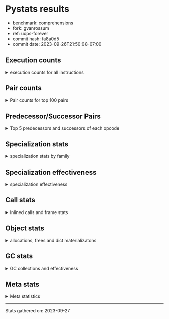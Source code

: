 
# Pystats results

- benchmark: comprehensions
- fork: gvanrossum
- ref: uops-forever
- commit hash: fa8a0d5
- commit date: 2023-09-26T21:50:08-07:00

## Execution counts

<details>
<summary> execution counts for all instructions </summary>

|Name | Count | Self | Cumulative | Miss ratio | 
|---|---:|---:|---:|---:|
| ENTER_EXECUTOR | 25,808,620 | 11.2% | 11.2% |  |
| LOAD_FAST | 24,580,700 | 10.7% | 21.9% |  |
| LOAD_ATTR_INSTANCE_VALUE | 18,186,580 | 7.9% | 29.8% |  |
| POP_JUMP_IF_TRUE | 11,550,780 | 5.0% | 34.8% |  |
| RESUME_CHECK | 8,358,180 | 3.6% | 38.4% |  |
| POP_TOP | 8,110,680 | 3.5% | 41.9% |  |
| RETURN_VALUE | 7,866,120 | 3.4% | 45.3% |  |
| LIST_APPEND | 7,864,660 | 3.4% | 48.7% |  |
| STORE_FAST | 7,624,760 | 3.3% | 52.1% |  |
| SWAP | 7,619,360 | 3.3% | 55.4% |  |
| INTERPRETER_EXIT | 7,372,980 | 3.2% | 58.6% |  |
| TO_BOOL_ALWAYS_TRUE | 7,178,440 | 3.1% | 61.7% | 38.5% |
| YIELD_VALUE | 7,127,400 | 3.1% | 64.8% |  |
| FOR_ITER_LIST | 5,898,820 | 2.6% | 67.3% |  |
| STORE_FAST_LOAD_FAST | 5,407,060 | 2.3% | 69.7% |  |
| LOAD_FAST_LOAD_FAST | 4,928,160 | 2.1% | 71.8% |  |
| LOAD_GLOBAL_BUILTIN | 4,915,380 | 2.1% | 73.9% |  |
| BINARY_SUBSCR_DICT | 4,915,380 | 2.1% | 76.1% |  |
| CALL_LEN | 4,669,500 | 2.0% | 78.1% |  |
| MAP_ADD | 4,669,440 | 2.0% | 80.1% |  |
| TO_BOOL_NONE | 4,476,560 | 1.9% | 82.1% | 61.7% |
| RETURN_GENERATOR | 4,423,860 | 1.9% | 84.0% |  |
| BUILD_TUPLE | 4,423,860 | 1.9% | 85.9% |  |
| CALL_BUILTIN_O | 4,423,680 | 1.9% | 87.8% |  |
| CALL_INTRINSIC_1 | 4,177,980 | 1.8% | 89.6% |  |
| RERAISE | 4,177,920 | 1.8% | 91.5% |  |
| POP_JUMP_IF_FALSE | 3,686,400 | 1.6% | 93.1% |  |
| TO_BOOL_BOOL | 3,440,640 | 1.5% | 94.5% |  |
| GET_ITER | 1,721,960 | 0.7% | 95.3% |  |
| LOAD_FAST_AND_CLEAR | 1,720,720 | 0.7% | 96.0% |  |
| BUILD_LIST | 1,229,320 | 0.5% | 96.6% |  |
| CALL_PY_EXACT_ARGS | 983,280 | 0.4% | 97.0% |  |
| STORE_ATTR_INSTANCE_VALUE | 745,920 | 0.3% | 97.3% |  |
| LOAD_CONST | 741,100 | 0.3% | 97.6% |  |
| RETURN_CONST | 738,900 | 0.3% | 98.0% |  |
| LOAD_ATTR_METHOD_WITH_VALUES | 737,280 | 0.3% | 98.3% |  |
| LOAD_ATTR_METHOD_NO_DICT | 492,960 | 0.2% | 98.5% |  |
| COMPARE_OP_INT | 491,580 | 0.2% | 98.7% |  |
| BUILD_MAP | 491,520 | 0.2% | 98.9% |  |
| LOAD_GLOBAL_MODULE | 247,660 | 0.1% | 99.0% |  |
| EXIT_INIT_CHECK | 247,200 | 0.1% | 99.1% |  |
| CALL_ALLOC_AND_ENTER_INIT | 247,200 | 0.1% | 99.2% |  |
| LOAD_ATTR | 246,300 | 0.1% | 99.4% |  |
| BINARY_SUBSCR | 246,240 | 0.1% | 99.5% |  |
| MAKE_FUNCTION | 245,940 | 0.1% | 99.6% |  |
| COMPARE_OP | 245,840 | 0.1% | 99.7% |  |
| COPY | 245,760 | 0.1% | 99.8% |  |
| CALL_METHOD_DESCRIPTOR_FAST_WITH_KEYWORDS | 245,760 | 0.1% | 99.9% |  |
| CALL_METHOD_DESCRIPTOR_FAST | 245,760 | 0.1% | 100.0% |  |
| BINARY_OP_ADD_INT | 1,840 | 0.0% | 100.0% |  |
| CALL_LIST_APPEND | 1,440 | 0.0% | 100.0% |  |
| FOR_ITER_TUPLE | 840 | 0.0% | 100.0% |  |
| JUMP_BACKWARD | 640 | 0.0% | 100.0% |  |
| LOAD_DEREF | 540 | 0.0% | 100.0% |  |
| FOR_ITER_GEN | 540 | 0.0% | 100.0% |  |
| BUILD_SLICE | 400 | 0.0% | 100.0% |  |
| CALL | 320 | 0.0% | 100.0% |  |
| PUSH_NULL | 300 | 0.0% | 100.0% |  |
| FOR_ITER_RANGE | 300 | 0.0% | 100.0% |  |
| COPY_FREE_VARS | 240 | 0.0% | 100.0% |  |
| SET_FUNCTION_ATTRIBUTE | 180 | 0.0% | 100.0% |  |
| MAKE_CELL | 180 | 0.0% | 100.0% |  |
| END_FOR | 180 | 0.0% | 100.0% |  |
| LOAD_GLOBAL | 160 | 0.0% | 100.0% |  |
| LOAD_ATTR_MODULE | 160 | 0.0% | 100.0% |  |
| CALL_FUNCTION_EX | 120 | 0.0% | 100.0% |  |
| CALL_BUILTIN_CLASS | 120 | 0.0% | 100.0% |  |
| NOP | 60 | 0.0% | 100.0% |  |
| LIST_EXTEND | 60 | 0.0% | 100.0% |  |
| BINARY_OP_SUBTRACT_FLOAT | 60 | 0.0% | 100.0% |  |
| BINARY_OP | 20 | 0.0% | 100.0% |  |


</details>

## Pair counts

<details>
<summary> Pair counts for top 100 pairs </summary>

|Pair | Count | Self | Cumulative | 
|---|---:|---:|---:|
| LOAD_FAST LOAD_ATTR_INSTANCE_VALUE | 13,271,040 | 5.8% | 5.8% |
| LIST_APPEND ENTER_EXECUTOR | 7,864,660 | 3.4% | 9.2% |
| POP_JUMP_IF_TRUE LOAD_FAST | 7,127,100 | 3.1% | 12.3% |
| YIELD_VALUE INTERPRETER_EXIT | 7,127,040 | 3.1% | 15.4% |
| LOAD_ATTR_INSTANCE_VALUE YIELD_VALUE | 7,127,040 | 3.1% | 18.4% |
| TO_BOOL_ALWAYS_TRUE POP_JUMP_IF_TRUE | 7,126,300 | 3.1% | 21.5% |
| ENTER_EXECUTOR ENTER_EXECUTOR | 5,408,380 | 2.3% | 23.9% |
| FOR_ITER_LIST STORE_FAST_LOAD_FAST | 5,407,060 | 2.3% | 26.2% |
| RESUME_CHECK LOAD_FAST | 4,915,560 | 2.1% | 28.4% |
| SWAP STORE_FAST | 4,669,440 | 2.0% | 30.4% |
| MAP_ADD ENTER_EXECUTOR | 4,669,440 | 2.0% | 32.4% |
| LOAD_FAST_LOAD_FAST LOAD_ATTR_INSTANCE_VALUE | 4,669,440 | 2.0% | 34.4% |
| LOAD_ATTR_INSTANCE_VALUE BINARY_SUBSCR_DICT | 4,669,440 | 2.0% | 36.5% |
| ENTER_EXECUTOR SWAP | 4,669,440 | 2.0% | 38.5% |
| TO_BOOL_NONE POP_JUMP_IF_TRUE | 4,424,420 | 1.9% | 40.4% |
| POP_TOP RESUME_CHECK | 4,423,860 | 1.9% | 42.3% |
| LOAD_FAST FOR_ITER_LIST | 4,423,860 | 1.9% | 44.3% |
| STORE_FAST MAP_ADD | 4,423,680 | 1.9% | 46.2% |
| RETURN_VALUE LOAD_GLOBAL_BUILTIN | 4,423,680 | 1.9% | 48.1% |
| RETURN_GENERATOR CALL_BUILTIN_O | 4,423,680 | 1.9% | 50.0% |
| POP_JUMP_IF_TRUE ENTER_EXECUTOR | 4,423,680 | 1.9% | 51.9% |
| LOAD_GLOBAL_BUILTIN LOAD_FAST_LOAD_FAST | 4,423,680 | 1.9% | 53.9% |
| LOAD_ATTR_INSTANCE_VALUE BUILD_TUPLE | 4,423,680 | 1.9% | 55.8% |
| CALL_LEN LOAD_FAST | 4,423,680 | 1.9% | 57.7% |
| CALL_BUILTIN_O RETURN_VALUE | 4,423,680 | 1.9% | 59.6% |
| CACHE POP_TOP | 4,423,680 | 1.9% | 61.5% |
| BUILD_TUPLE LIST_APPEND | 4,423,680 | 1.9% | 63.5% |
| BINARY_SUBSCR_DICT CALL_LEN | 4,423,680 | 1.9% | 65.4% |
| ENTER_EXECUTOR TO_BOOL_ALWAYS_TRUE | 4,363,620 | 1.9% | 67.3% |
| ENTER_EXECUTOR RETURN_GENERATOR | 4,177,920 | 1.8% | 69.1% |
| CALL_INTRINSIC_1 RERAISE | 4,177,920 | 1.8% | 70.9% |
| CACHE CALL_INTRINSIC_1 | 4,177,920 | 1.8% | 72.7% |
| TO_BOOL_BOOL POP_JUMP_IF_FALSE | 3,440,640 | 1.5% | 74.2% |
| RETURN_VALUE TO_BOOL_BOOL | 3,194,880 | 1.4% | 75.6% |
| RESUME_CHECK POP_TOP | 2,949,480 | 1.3% | 76.9% |
| POP_TOP ENTER_EXECUTOR | 2,949,480 | 1.3% | 78.1% |
| POP_JUMP_IF_FALSE LOAD_FAST | 2,949,120 | 1.3% | 79.4% |
| LOAD_FAST LIST_APPEND | 2,949,120 | 1.3% | 80.7% |
| ENTER_EXECUTOR RETURN_VALUE | 2,949,120 | 1.3% | 82.0% |
| CACHE RESUME_CHECK | 2,949,120 | 1.3% | 83.3% |
| ENTER_EXECUTOR TO_BOOL_NONE | 2,763,420 | 1.2% | 84.5% |
| STORE_FAST_LOAD_FAST TO_BOOL_ALWAYS_TRUE | 2,762,680 | 1.2% | 85.7% |
| STORE_FAST LOAD_FAST | 1,722,220 | 0.7% | 86.4% |
| STORE_FAST_LOAD_FAST TO_BOOL_NONE | 1,661,000 | 0.7% | 87.1% |
| SWAP FOR_ITER_LIST | 1,474,960 | 0.6% | 87.8% |
| LOAD_FAST_AND_CLEAR SWAP | 1,474,960 | 0.6% | 88.4% |
| GET_ITER LOAD_FAST_AND_CLEAR | 1,474,960 | 0.6% | 89.1% |
| LOAD_FAST GET_ITER | 1,474,620 | 0.6% | 89.7% |
| STORE_FAST STORE_FAST | 1,230,240 | 0.5% | 90.2% |
| ENTER_EXECUTOR STORE_FAST | 984,420 | 0.4% | 90.7% |
| SWAP BUILD_LIST | 983,440 | 0.4% | 91.1% |
| BUILD_LIST SWAP | 983,440 | 0.4% | 91.5% |
| CALL_PY_EXACT_ARGS RESUME_CHECK | 737,340 | 0.3% | 91.8% |
| LOAD_ATTR_INSTANCE_VALUE LOAD_FAST | 737,280 | 0.3% | 92.1% |
| FOR_ITER_LIST STORE_FAST | 491,760 | 0.2% | 92.4% |
| SWAP BUILD_MAP | 491,520 | 0.2% | 92.6% |
| POP_TOP LOAD_FAST | 491,520 | 0.2% | 92.8% |
| POP_JUMP_IF_FALSE ENTER_EXECUTOR | 491,520 | 0.2% | 93.0% |
| LOAD_FAST STORE_ATTR_INSTANCE_VALUE | 491,520 | 0.2% | 93.2% |
| LOAD_FAST LOAD_ATTR_METHOD_WITH_VALUES | 491,520 | 0.2% | 93.4% |
| LOAD_FAST CALL_PY_EXACT_ARGS | 491,520 | 0.2% | 93.6% |
| LOAD_ATTR_METHOD_WITH_VALUES LOAD_FAST | 491,520 | 0.2% | 93.9% |
| BUILD_MAP SWAP | 491,520 | 0.2% | 94.1% |
| LOAD_FAST_LOAD_FAST STORE_ATTR_INSTANCE_VALUE | 254,400 | 0.1% | 94.2% |
| LOAD_FAST LOAD_CONST | 248,000 | 0.1% | 94.3% |
| STORE_ATTR_INSTANCE_VALUE RETURN_CONST | 247,200 | 0.1% | 94.4% |
| RETURN_CONST EXIT_INIT_CHECK | 247,200 | 0.1% | 94.5% |
| RESUME_CHECK LOAD_FAST_LOAD_FAST | 247,200 | 0.1% | 94.6% |
| LOAD_FAST LOAD_ATTR_METHOD_NO_DICT | 247,200 | 0.1% | 94.7% |
| EXIT_INIT_CHECK RETURN_VALUE | 247,200 | 0.1% | 94.8% |
| CALL_ALLOC_AND_ENTER_INIT RESUME_CHECK | 247,200 | 0.1% | 94.9% |
| STORE_FAST_LOAD_FAST LOAD_ATTR_INSTANCE_VALUE | 246,100 | 0.1% | 95.0% |
| LOAD_CONST MAKE_FUNCTION | 245,940 | 0.1% | 95.1% |
| GET_ITER CALL_PY_EXACT_ARGS | 245,940 | 0.1% | 95.2% |
| ENTER_EXECUTOR RETURN_CONST | 245,940 | 0.1% | 95.4% |
| LOAD_GLOBAL_BUILTIN LOAD_FAST | 245,880 | 0.1% | 95.5% |
| RETURN_VALUE STORE_FAST | 245,820 | 0.1% | 95.6% |
| LOAD_GLOBAL_MODULE LOAD_ATTR | 245,820 | 0.1% | 95.7% |
| LOAD_GLOBAL_BUILTIN LOAD_CONST | 245,820 | 0.1% | 95.8% |
| CALL_LEN LOAD_CONST | 245,820 | 0.1% | 95.9% |
| STORE_FAST LOAD_GLOBAL_BUILTIN | 245,800 | 0.1% | 96.0% |
| RESUME_CHECK LOAD_GLOBAL_BUILTIN | 245,800 | 0.1% | 96.1% |
| LOAD_CONST COMPARE_OP_INT | 245,800 | 0.1% | 96.2% |
| STORE_FAST_LOAD_FAST LOAD_FAST | 245,760 | 0.1% | 96.3% |
| STORE_FAST_LOAD_FAST LOAD_ATTR_METHOD_WITH_VALUES | 245,760 | 0.1% | 96.4% |
| STORE_FAST_LOAD_FAST LOAD_ATTR_METHOD_NO_DICT | 245,760 | 0.1% | 96.5% |
| STORE_ATTR_INSTANCE_VALUE LOAD_FAST | 245,760 | 0.1% | 96.6% |
| STORE_ATTR_INSTANCE_VALUE BUILD_LIST | 245,760 | 0.1% | 96.7% |
| RETURN_CONST POP_TOP | 245,760 | 0.1% | 96.8% |
| RETURN_CONST INTERPRETER_EXIT | 245,760 | 0.1% | 97.0% |
| POP_TOP RETURN_CONST | 245,760 | 0.1% | 97.1% |
| POP_JUMP_IF_FALSE POP_TOP | 245,760 | 0.1% | 97.2% |
| MAKE_FUNCTION LOAD_FAST | 245,760 | 0.1% | 97.3% |
| LOAD_FAST_AND_CLEAR LOAD_FAST_AND_CLEAR | 245,760 | 0.1% | 97.4% |
| LOAD_FAST MAP_ADD | 245,760 | 0.1% | 97.5% |
| LOAD_FAST CALL_METHOD_DESCRIPTOR_FAST | 245,760 | 0.1% | 97.6% |
| LOAD_CONST BINARY_SUBSCR | 245,760 | 0.1% | 97.7% |
| LOAD_ATTR_METHOD_WITH_VALUES LOAD_FAST_LOAD_FAST | 245,760 | 0.1% | 97.8% |
| LOAD_ATTR_METHOD_NO_DICT LOAD_FAST | 245,760 | 0.1% | 97.9% |
| LOAD_ATTR_METHOD_NO_DICT CALL_METHOD_DESCRIPTOR_FAST_WITH_KEYWORDS | 245,760 | 0.1% | 98.0% |


</details>

## Predecessor/Successor Pairs

<details>
<summary> Top 5 predecessors and successors of each opcode </summary>

### CACHE

<details>
<summary> Successors and predecessors for CACHE </summary>

|Predecessors | Count | Percentage | 
|---|---:|---:|

|Successors | Count | Percentage | 
|---|---:|---:|
| POP_TOP | 4,423,680 | 38.3% |
| CALL_INTRINSIC_1 | 4,177,920 | 36.2% |
| RESUME_CHECK | 2,949,120 | 25.5% |
| MAKE_CELL | 180 | 0.0% |


</details>

### BINARY_SUBSCR

<details>
<summary> Successors and predecessors for BINARY_SUBSCR </summary>

|Predecessors | Count | Percentage | 
|---|---:|---:|
| LOAD_CONST | 245,760 | 99.8% |
| BUILD_SLICE | 400 | 0.2% |
| BINARY_SUBSCR | 80 | 0.0% |

|Successors | Count | Percentage | 
|---|---:|---:|
| BINARY_SUBSCR_DICT | 245,760 | 99.8% |
| GET_ITER | 400 | 0.2% |
| BINARY_SUBSCR | 80 | 0.0% |


</details>

### END_FOR

<details>
<summary> Successors and predecessors for END_FOR </summary>

|Predecessors | Count | Percentage | 
|---|---:|---:|
| RETURN_CONST | 180 | 100.0% |

|Successors | Count | Percentage | 
|---|---:|---:|
| JUMP_BACKWARD | 180 | 100.0% |


</details>

### EXIT_INIT_CHECK

<details>
<summary> Successors and predecessors for EXIT_INIT_CHECK </summary>

|Predecessors | Count | Percentage | 
|---|---:|---:|
| RETURN_CONST | 247,200 | 100.0% |

|Successors | Count | Percentage | 
|---|---:|---:|
| RETURN_VALUE | 247,200 | 100.0% |


</details>

### GET_ITER

<details>
<summary> Successors and predecessors for GET_ITER </summary>

|Predecessors | Count | Percentage | 
|---|---:|---:|
| LOAD_FAST | 1,474,620 | 85.6% |
| LOAD_ATTR_INSTANCE_VALUE | 245,760 | 14.3% |
| LOAD_CONST | 760 | 0.0% |
| BINARY_SUBSCR | 400 | 0.0% |
| LOAD_GLOBAL_MODULE | 180 | 0.0% |

|Successors | Count | Percentage | 
|---|---:|---:|
| LOAD_FAST_AND_CLEAR | 1,474,960 | 85.7% |
| CALL_PY_EXACT_ARGS | 245,940 | 14.3% |
| FOR_ITER_TUPLE | 760 | 0.0% |
| FOR_ITER_GEN | 180 | 0.0% |
| FOR_ITER_RANGE | 120 | 0.0% |


</details>

### INTERPRETER_EXIT

<details>
<summary> Successors and predecessors for INTERPRETER_EXIT </summary>

|Predecessors | Count | Percentage | 
|---|---:|---:|
| YIELD_VALUE | 7,127,040 | 96.7% |
| RETURN_CONST | 245,760 | 3.3% |
| RETURN_VALUE | 180 | 0.0% |

|Successors | Count | Percentage | 
|---|---:|---:|


</details>

### MAKE_FUNCTION

<details>
<summary> Successors and predecessors for MAKE_FUNCTION </summary>

|Predecessors | Count | Percentage | 
|---|---:|---:|
| LOAD_CONST | 245,940 | 100.0% |

|Successors | Count | Percentage | 
|---|---:|---:|
| LOAD_FAST | 245,760 | 99.9% |
| SET_FUNCTION_ATTRIBUTE | 180 | 0.1% |


</details>

### NOP

<details>
<summary> Successors and predecessors for NOP </summary>

|Predecessors | Count | Percentage | 
|---|---:|---:|
| POP_TOP | 60 | 100.0% |

|Successors | Count | Percentage | 
|---|---:|---:|
| LOAD_DEREF | 60 | 100.0% |


</details>

### POP_TOP

<details>
<summary> Successors and predecessors for POP_TOP </summary>

|Predecessors | Count | Percentage | 
|---|---:|---:|
| CACHE | 4,423,680 | 54.5% |
| RESUME_CHECK | 2,949,480 | 36.4% |
| RETURN_CONST | 245,760 | 3.0% |
| POP_JUMP_IF_FALSE | 245,760 | 3.0% |
| CALL_METHOD_DESCRIPTOR_FAST_WITH_KEYWORDS | 245,760 | 3.0% |

|Successors | Count | Percentage | 
|---|---:|---:|
| RESUME_CHECK | 4,423,860 | 54.5% |
| ENTER_EXECUTOR | 2,949,480 | 36.4% |
| LOAD_FAST | 491,520 | 6.1% |
| RETURN_CONST | 245,760 | 3.0% |
| NOP | 60 | 0.0% |


</details>

### PUSH_NULL

<details>
<summary> Successors and predecessors for PUSH_NULL </summary>

|Predecessors | Count | Percentage | 
|---|---:|---:|
| LOAD_ATTR_MODULE | 160 | 53.3% |
| LOAD_DEREF | 120 | 40.0% |
| LOAD_ATTR | 20 | 6.7% |

|Successors | Count | Percentage | 
|---|---:|---:|
| CALL | 180 | 60.0% |
| LOAD_FAST | 120 | 40.0% |


</details>

### RETURN_GENERATOR

<details>
<summary> Successors and predecessors for RETURN_GENERATOR </summary>

|Predecessors | Count | Percentage | 
|---|---:|---:|
| ENTER_EXECUTOR | 4,177,920 | 94.4% |
| CALL_PY_EXACT_ARGS | 245,760 | 5.6% |
| COPY_FREE_VARS | 180 | 0.0% |

|Successors | Count | Percentage | 
|---|---:|---:|
| CALL_BUILTIN_O | 4,423,680 | 100.0% |
| RETURN_VALUE | 180 | 0.0% |


</details>

### RETURN_VALUE

<details>
<summary> Successors and predecessors for RETURN_VALUE </summary>

|Predecessors | Count | Percentage | 
|---|---:|---:|
| CALL_BUILTIN_O | 4,423,680 | 56.2% |
| ENTER_EXECUTOR | 2,949,120 | 37.5% |
| EXIT_INIT_CHECK | 247,200 | 3.1% |
| LOAD_ATTR_INSTANCE_VALUE | 245,760 | 3.1% |
| RETURN_GENERATOR | 180 | 0.0% |

|Successors | Count | Percentage | 
|---|---:|---:|
| LOAD_GLOBAL_BUILTIN | 4,423,680 | 56.2% |
| TO_BOOL_BOOL | 3,194,880 | 40.6% |
| STORE_FAST | 245,820 | 3.1% |
| CALL_LIST_APPEND | 1,440 | 0.0% |
| INTERPRETER_EXIT | 180 | 0.0% |


</details>

### BINARY_OP

<details>
<summary> Successors and predecessors for BINARY_OP </summary>

|Predecessors | Count | Percentage | 
|---|---:|---:|
| LOAD_FAST | 20 | 100.0% |

|Successors | Count | Percentage | 
|---|---:|---:|
| BINARY_OP_SUBTRACT_FLOAT | 20 | 100.0% |


</details>

### BUILD_LIST

<details>
<summary> Successors and predecessors for BUILD_LIST </summary>

|Predecessors | Count | Percentage | 
|---|---:|---:|
| SWAP | 983,440 | 80.0% |
| STORE_ATTR_INSTANCE_VALUE | 245,760 | 20.0% |
| STORE_FAST | 60 | 0.0% |
| LOAD_FAST | 60 | 0.0% |

|Successors | Count | Percentage | 
|---|---:|---:|
| SWAP | 983,440 | 80.0% |
| LOAD_FAST | 245,760 | 20.0% |
| STORE_FAST | 60 | 0.0% |
| LOAD_DEREF | 60 | 0.0% |


</details>

### BUILD_MAP

<details>
<summary> Successors and predecessors for BUILD_MAP </summary>

|Predecessors | Count | Percentage | 
|---|---:|---:|
| SWAP | 491,520 | 100.0% |

|Successors | Count | Percentage | 
|---|---:|---:|
| SWAP | 491,520 | 100.0% |


</details>

### BUILD_SLICE

<details>
<summary> Successors and predecessors for BUILD_SLICE </summary>

|Predecessors | Count | Percentage | 
|---|---:|---:|
| BINARY_OP_ADD_INT | 400 | 100.0% |

|Successors | Count | Percentage | 
|---|---:|---:|
| BINARY_SUBSCR | 400 | 100.0% |


</details>

### BUILD_TUPLE

<details>
<summary> Successors and predecessors for BUILD_TUPLE </summary>

|Predecessors | Count | Percentage | 
|---|---:|---:|
| LOAD_ATTR_INSTANCE_VALUE | 4,423,680 | 100.0% |
| LOAD_FAST | 180 | 0.0% |

|Successors | Count | Percentage | 
|---|---:|---:|
| LIST_APPEND | 4,423,680 | 100.0% |
| LOAD_CONST | 180 | 0.0% |


</details>

### CALL

<details>
<summary> Successors and predecessors for CALL </summary>

|Predecessors | Count | Percentage | 
|---|---:|---:|
| PUSH_NULL | 180 | 56.2% |
| CALL | 60 | 18.8% |
| LOAD_FAST | 40 | 12.5% |
| LOAD_GLOBAL_MODULE | 20 | 6.2% |
| LOAD_CONST | 20 | 6.2% |

|Successors | Count | Percentage | 
|---|---:|---:|
| STORE_FAST | 60 | 18.8% |
| POP_TOP | 60 | 18.8% |
| LOAD_FAST | 60 | 18.8% |
| CALL | 60 | 18.8% |
| CALL_BUILTIN_CLASS | 40 | 12.5% |


</details>

### CALL_FUNCTION_EX

<details>
<summary> Successors and predecessors for CALL_FUNCTION_EX </summary>

|Predecessors | Count | Percentage | 
|---|---:|---:|
| LOAD_FAST | 60 | 50.0% |
| CALL_INTRINSIC_1 | 60 | 50.0% |

|Successors | Count | Percentage | 
|---|---:|---:|
| RESUME_CHECK | 60 | 50.0% |
| COPY_FREE_VARS | 60 | 50.0% |


</details>

### CALL_INTRINSIC_1

<details>
<summary> Successors and predecessors for CALL_INTRINSIC_1 </summary>

|Predecessors | Count | Percentage | 
|---|---:|---:|
| CACHE | 4,177,920 | 100.0% |
| LIST_EXTEND | 60 | 0.0% |

|Successors | Count | Percentage | 
|---|---:|---:|
| RERAISE | 4,177,920 | 100.0% |
| CALL_FUNCTION_EX | 60 | 0.0% |


</details>

### COMPARE_OP

<details>
<summary> Successors and predecessors for COMPARE_OP </summary>

|Predecessors | Count | Percentage | 
|---|---:|---:|
| LOAD_ATTR | 245,760 | 100.0% |
| COMPARE_OP | 60 | 0.0% |
| LOAD_CONST | 20 | 0.0% |

|Successors | Count | Percentage | 
|---|---:|---:|
| COPY | 245,760 | 100.0% |
| COMPARE_OP | 60 | 0.0% |
| COMPARE_OP_INT | 20 | 0.0% |


</details>

### COPY

<details>
<summary> Successors and predecessors for COPY </summary>

|Predecessors | Count | Percentage | 
|---|---:|---:|
| COMPARE_OP | 245,760 | 100.0% |

|Successors | Count | Percentage | 
|---|---:|---:|
| TO_BOOL_BOOL | 245,760 | 100.0% |


</details>

### COPY_FREE_VARS

<details>
<summary> Successors and predecessors for COPY_FREE_VARS </summary>

|Predecessors | Count | Percentage | 
|---|---:|---:|
| CALL_PY_EXACT_ARGS | 180 | 75.0% |
| CALL_FUNCTION_EX | 60 | 25.0% |

|Successors | Count | Percentage | 
|---|---:|---:|
| RETURN_GENERATOR | 180 | 75.0% |
| RESUME_CHECK | 60 | 25.0% |


</details>

### ENTER_EXECUTOR

<details>
<summary> Successors and predecessors for ENTER_EXECUTOR </summary>

|Predecessors | Count | Percentage | 
|---|---:|---:|
| LIST_APPEND | 7,864,660 | 30.5% |
| ENTER_EXECUTOR | 5,408,380 | 21.0% |
| MAP_ADD | 4,669,440 | 18.1% |
| POP_JUMP_IF_TRUE | 4,423,680 | 17.1% |
| POP_TOP | 2,949,480 | 11.4% |

|Successors | Count | Percentage | 
|---|---:|---:|
| ENTER_EXECUTOR | 5,408,380 | 21.0% |
| SWAP | 4,669,440 | 18.1% |
| TO_BOOL_ALWAYS_TRUE | 4,363,620 | 16.9% |
| RETURN_GENERATOR | 4,177,920 | 16.2% |
| RETURN_VALUE | 2,949,120 | 11.4% |


</details>

### JUMP_BACKWARD

<details>
<summary> Successors and predecessors for JUMP_BACKWARD </summary>

|Predecessors | Count | Percentage | 
|---|---:|---:|
| ENTER_EXECUTOR | 420 | 65.6% |
| END_FOR | 180 | 28.1% |
| FOR_ITER_TUPLE | 40 | 6.2% |

|Successors | Count | Percentage | 
|---|---:|---:|
| FOR_ITER_GEN | 360 | 56.2% |
| FOR_ITER_RANGE | 180 | 28.1% |
| FOR_ITER_TUPLE | 80 | 12.5% |
| ENTER_EXECUTOR | 20 | 3.1% |


</details>

### LIST_APPEND

<details>
<summary> Successors and predecessors for LIST_APPEND </summary>

|Predecessors | Count | Percentage | 
|---|---:|---:|
| BUILD_TUPLE | 4,423,680 | 56.2% |
| LOAD_FAST | 2,949,120 | 37.5% |
| CALL_METHOD_DESCRIPTOR_FAST | 245,760 | 3.1% |
| BINARY_SUBSCR_DICT | 245,760 | 3.1% |
| LOAD_ATTR_INSTANCE_VALUE | 340 | 0.0% |

|Successors | Count | Percentage | 
|---|---:|---:|
| ENTER_EXECUTOR | 7,864,660 | 100.0% |


</details>

### LIST_EXTEND

<details>
<summary> Successors and predecessors for LIST_EXTEND </summary>

|Predecessors | Count | Percentage | 
|---|---:|---:|
| LOAD_DEREF | 60 | 100.0% |

|Successors | Count | Percentage | 
|---|---:|---:|
| CALL_INTRINSIC_1 | 60 | 100.0% |


</details>

### LOAD_ATTR

<details>
<summary> Successors and predecessors for LOAD_ATTR </summary>

|Predecessors | Count | Percentage | 
|---|---:|---:|
| LOAD_GLOBAL_MODULE | 245,820 | 99.8% |
| LOAD_DEREF | 360 | 0.1% |
| LOAD_ATTR | 100 | 0.0% |
| LOAD_GLOBAL | 20 | 0.0% |

|Successors | Count | Percentage | 
|---|---:|---:|
| COMPARE_OP | 245,760 | 99.8% |
| LOAD_FAST | 180 | 0.1% |
| GET_ITER | 180 | 0.1% |
| LOAD_ATTR | 100 | 0.0% |
| LOAD_ATTR_MODULE | 60 | 0.0% |


</details>

### LOAD_CONST

<details>
<summary> Successors and predecessors for LOAD_CONST </summary>

|Predecessors | Count | Percentage | 
|---|---:|---:|
| LOAD_FAST | 248,000 | 33.5% |
| LOAD_GLOBAL_BUILTIN | 245,820 | 33.2% |
| CALL_LEN | 245,820 | 33.2% |
| STORE_FAST | 760 | 0.1% |
| LOAD_CONST | 400 | 0.1% |

|Successors | Count | Percentage | 
|---|---:|---:|
| MAKE_FUNCTION | 245,940 | 33.2% |
| COMPARE_OP_INT | 245,800 | 33.2% |
| BINARY_SUBSCR | 245,760 | 33.2% |
| BINARY_OP_ADD_INT | 1,840 | 0.2% |
| GET_ITER | 760 | 0.1% |


</details>

### LOAD_DEREF

<details>
<summary> Successors and predecessors for LOAD_DEREF </summary>

|Predecessors | Count | Percentage | 
|---|---:|---:|
| STORE_FAST | 180 | 33.3% |
| SET_FUNCTION_ATTRIBUTE | 180 | 33.3% |
| RESUME_CHECK | 60 | 11.1% |
| NOP | 60 | 11.1% |
| BUILD_LIST | 60 | 11.1% |

|Successors | Count | Percentage | 
|---|---:|---:|
| LOAD_ATTR | 360 | 66.7% |
| PUSH_NULL | 120 | 22.2% |
| LIST_EXTEND | 60 | 11.1% |


</details>

### LOAD_FAST

<details>
<summary> Successors and predecessors for LOAD_FAST </summary>

|Predecessors | Count | Percentage | 
|---|---:|---:|
| POP_JUMP_IF_TRUE | 7,127,100 | 29.0% |
| RESUME_CHECK | 4,915,560 | 20.0% |
| CALL_LEN | 4,423,680 | 18.0% |
| POP_JUMP_IF_FALSE | 2,949,120 | 12.0% |
| STORE_FAST | 1,722,220 | 7.0% |

|Successors | Count | Percentage | 
|---|---:|---:|
| LOAD_ATTR_INSTANCE_VALUE | 13,271,040 | 54.0% |
| FOR_ITER_LIST | 4,423,860 | 18.0% |
| LIST_APPEND | 2,949,120 | 12.0% |
| GET_ITER | 1,474,620 | 6.0% |
| STORE_ATTR_INSTANCE_VALUE | 491,520 | 2.0% |


</details>

### LOAD_FAST_AND_CLEAR

<details>
<summary> Successors and predecessors for LOAD_FAST_AND_CLEAR </summary>

|Predecessors | Count | Percentage | 
|---|---:|---:|
| GET_ITER | 1,474,960 | 85.7% |
| LOAD_FAST_AND_CLEAR | 245,760 | 14.3% |

|Successors | Count | Percentage | 
|---|---:|---:|
| SWAP | 1,474,960 | 85.7% |
| LOAD_FAST_AND_CLEAR | 245,760 | 14.3% |


</details>

### LOAD_FAST_LOAD_FAST

<details>
<summary> Successors and predecessors for LOAD_FAST_LOAD_FAST </summary>

|Predecessors | Count | Percentage | 
|---|---:|---:|
| LOAD_GLOBAL_BUILTIN | 4,423,680 | 89.8% |
| RESUME_CHECK | 247,200 | 5.0% |
| LOAD_ATTR_METHOD_WITH_VALUES | 245,760 | 5.0% |
| STORE_ATTR_INSTANCE_VALUE | 7,200 | 0.1% |
| LOAD_FAST_LOAD_FAST | 2,880 | 0.1% |

|Successors | Count | Percentage | 
|---|---:|---:|
| LOAD_ATTR_INSTANCE_VALUE | 4,669,440 | 94.8% |
| STORE_ATTR_INSTANCE_VALUE | 254,400 | 5.2% |
| LOAD_FAST_LOAD_FAST | 2,880 | 0.1% |
| CALL_ALLOC_AND_ENTER_INIT | 1,440 | 0.0% |


</details>

### LOAD_GLOBAL

<details>
<summary> Successors and predecessors for LOAD_GLOBAL </summary>

|Predecessors | Count | Percentage | 
|---|---:|---:|
| STORE_FAST | 60 | 37.5% |
| RETURN_VALUE | 40 | 25.0% |
| RESUME_CHECK | 20 | 12.5% |
| FOR_ITER_RANGE | 20 | 12.5% |
| ENTER_EXECUTOR | 20 | 12.5% |

|Successors | Count | Percentage | 
|---|---:|---:|
| LOAD_GLOBAL_MODULE | 80 | 50.0% |
| LOAD_GLOBAL_BUILTIN | 60 | 37.5% |
| LOAD_ATTR | 20 | 12.5% |


</details>

### MAKE_CELL

<details>
<summary> Successors and predecessors for MAKE_CELL </summary>

|Predecessors | Count | Percentage | 
|---|---:|---:|
| CACHE | 180 | 100.0% |

|Successors | Count | Percentage | 
|---|---:|---:|
| RESUME_CHECK | 180 | 100.0% |


</details>

### MAP_ADD

<details>
<summary> Successors and predecessors for MAP_ADD </summary>

|Predecessors | Count | Percentage | 
|---|---:|---:|
| STORE_FAST | 4,423,680 | 94.7% |
| LOAD_FAST | 245,760 | 5.3% |

|Successors | Count | Percentage | 
|---|---:|---:|
| ENTER_EXECUTOR | 4,669,440 | 100.0% |


</details>

### POP_JUMP_IF_FALSE

<details>
<summary> Successors and predecessors for POP_JUMP_IF_FALSE </summary>

|Predecessors | Count | Percentage | 
|---|---:|---:|
| TO_BOOL_BOOL | 3,440,640 | 93.3% |
| COMPARE_OP_INT | 245,760 | 6.7% |

|Successors | Count | Percentage | 
|---|---:|---:|
| LOAD_FAST | 2,949,120 | 80.0% |
| ENTER_EXECUTOR | 491,520 | 13.3% |
| POP_TOP | 245,760 | 6.7% |


</details>

### POP_JUMP_IF_TRUE

<details>
<summary> Successors and predecessors for POP_JUMP_IF_TRUE </summary>

|Predecessors | Count | Percentage | 
|---|---:|---:|
| TO_BOOL_ALWAYS_TRUE | 7,126,300 | 61.7% |
| TO_BOOL_NONE | 4,424,420 | 38.3% |
| COMPARE_OP_INT | 60 | 0.0% |

|Successors | Count | Percentage | 
|---|---:|---:|
| LOAD_FAST | 7,127,100 | 61.7% |
| ENTER_EXECUTOR | 4,423,680 | 38.3% |


</details>

### RERAISE

<details>
<summary> Successors and predecessors for RERAISE </summary>

|Predecessors | Count | Percentage | 
|---|---:|---:|
| CALL_INTRINSIC_1 | 4,177,920 | 100.0% |

|Successors | Count | Percentage | 
|---|---:|---:|


</details>

### RETURN_CONST

<details>
<summary> Successors and predecessors for RETURN_CONST </summary>

|Predecessors | Count | Percentage | 
|---|---:|---:|
| STORE_ATTR_INSTANCE_VALUE | 247,200 | 33.5% |
| ENTER_EXECUTOR | 245,940 | 33.3% |
| POP_TOP | 245,760 | 33.3% |

|Successors | Count | Percentage | 
|---|---:|---:|
| EXIT_INIT_CHECK | 247,200 | 33.5% |
| POP_TOP | 245,760 | 33.3% |
| INTERPRETER_EXIT | 245,760 | 33.3% |
| END_FOR | 180 | 0.0% |


</details>

### SET_FUNCTION_ATTRIBUTE

<details>
<summary> Successors and predecessors for SET_FUNCTION_ATTRIBUTE </summary>

|Predecessors | Count | Percentage | 
|---|---:|---:|
| MAKE_FUNCTION | 180 | 100.0% |

|Successors | Count | Percentage | 
|---|---:|---:|
| LOAD_DEREF | 180 | 100.0% |


</details>

### STORE_FAST

<details>
<summary> Successors and predecessors for STORE_FAST </summary>

|Predecessors | Count | Percentage | 
|---|---:|---:|
| SWAP | 4,669,440 | 61.2% |
| STORE_FAST | 1,230,240 | 16.1% |
| ENTER_EXECUTOR | 984,420 | 12.9% |
| FOR_ITER_LIST | 491,760 | 6.4% |
| RETURN_VALUE | 245,820 | 3.2% |

|Successors | Count | Percentage | 
|---|---:|---:|
| MAP_ADD | 4,423,680 | 58.0% |
| LOAD_FAST | 1,722,220 | 22.6% |
| STORE_FAST | 1,230,240 | 16.1% |
| LOAD_GLOBAL_BUILTIN | 245,800 | 3.2% |
| ENTER_EXECUTOR | 1,440 | 0.0% |


</details>

### STORE_FAST_LOAD_FAST

<details>
<summary> Successors and predecessors for STORE_FAST_LOAD_FAST </summary>

|Predecessors | Count | Percentage | 
|---|---:|---:|
| FOR_ITER_LIST | 5,407,060 | 100.0% |

|Successors | Count | Percentage | 
|---|---:|---:|
| TO_BOOL_ALWAYS_TRUE | 2,762,680 | 51.1% |
| TO_BOOL_NONE | 1,661,000 | 30.7% |
| LOAD_ATTR_INSTANCE_VALUE | 246,100 | 4.6% |
| LOAD_FAST | 245,760 | 4.5% |
| LOAD_ATTR_METHOD_WITH_VALUES | 245,760 | 4.5% |


</details>

### SWAP

<details>
<summary> Successors and predecessors for SWAP </summary>

|Predecessors | Count | Percentage | 
|---|---:|---:|
| ENTER_EXECUTOR | 4,669,440 | 61.3% |
| LOAD_FAST_AND_CLEAR | 1,474,960 | 19.4% |
| BUILD_LIST | 983,440 | 12.9% |
| BUILD_MAP | 491,520 | 6.5% |

|Successors | Count | Percentage | 
|---|---:|---:|
| STORE_FAST | 4,669,440 | 61.3% |
| FOR_ITER_LIST | 1,474,960 | 19.4% |
| BUILD_LIST | 983,440 | 12.9% |
| BUILD_MAP | 491,520 | 6.5% |


</details>

### YIELD_VALUE

<details>
<summary> Successors and predecessors for YIELD_VALUE </summary>

|Predecessors | Count | Percentage | 
|---|---:|---:|
| LOAD_ATTR_INSTANCE_VALUE | 7,127,040 | 100.0% |
| ENTER_EXECUTOR | 180 | 0.0% |
| BINARY_SUBSCR_DICT | 180 | 0.0% |

|Successors | Count | Percentage | 
|---|---:|---:|
| INTERPRETER_EXIT | 7,127,040 | 100.0% |
| STORE_FAST | 360 | 0.0% |


</details>

### BINARY_OP_ADD_INT

<details>
<summary> Successors and predecessors for BINARY_OP_ADD_INT </summary>

|Predecessors | Count | Percentage | 
|---|---:|---:|
| LOAD_CONST | 1,840 | 100.0% |

|Successors | Count | Percentage | 
|---|---:|---:|
| STORE_FAST | 1,440 | 78.3% |
| BUILD_SLICE | 400 | 21.7% |


</details>

### BINARY_OP_SUBTRACT_FLOAT

<details>
<summary> Successors and predecessors for BINARY_OP_SUBTRACT_FLOAT </summary>

|Predecessors | Count | Percentage | 
|---|---:|---:|
| LOAD_FAST | 40 | 66.7% |
| BINARY_OP | 20 | 33.3% |

|Successors | Count | Percentage | 
|---|---:|---:|
| RETURN_VALUE | 60 | 100.0% |


</details>

### BINARY_SUBSCR_DICT

<details>
<summary> Successors and predecessors for BINARY_SUBSCR_DICT </summary>

|Predecessors | Count | Percentage | 
|---|---:|---:|
| LOAD_ATTR_INSTANCE_VALUE | 4,669,440 | 95.0% |
| BINARY_SUBSCR | 245,760 | 5.0% |
| LOAD_FAST | 180 | 0.0% |

|Successors | Count | Percentage | 
|---|---:|---:|
| CALL_LEN | 4,423,680 | 90.0% |
| LIST_APPEND | 245,760 | 5.0% |
| CALL_PY_EXACT_ARGS | 245,760 | 5.0% |
| YIELD_VALUE | 180 | 0.0% |


</details>

### CALL_ALLOC_AND_ENTER_INIT

<details>
<summary> Successors and predecessors for CALL_ALLOC_AND_ENTER_INIT </summary>

|Predecessors | Count | Percentage | 
|---|---:|---:|
| ENTER_EXECUTOR | 245,700 | 99.4% |
| LOAD_FAST_LOAD_FAST | 1,440 | 0.6% |
| LOAD_FAST | 60 | 0.0% |

|Successors | Count | Percentage | 
|---|---:|---:|
| RESUME_CHECK | 247,200 | 100.0% |


</details>

### CALL_BUILTIN_CLASS

<details>
<summary> Successors and predecessors for CALL_BUILTIN_CLASS </summary>

|Predecessors | Count | Percentage | 
|---|---:|---:|
| LOAD_FAST | 40 | 33.3% |
| LOAD_CONST | 40 | 33.3% |
| CALL | 40 | 33.3% |

|Successors | Count | Percentage | 
|---|---:|---:|
| STORE_FAST | 60 | 50.0% |
| GET_ITER | 60 | 50.0% |


</details>

### CALL_BUILTIN_O

<details>
<summary> Successors and predecessors for CALL_BUILTIN_O </summary>

|Predecessors | Count | Percentage | 
|---|---:|---:|
| RETURN_GENERATOR | 4,423,680 | 100.0% |

|Successors | Count | Percentage | 
|---|---:|---:|
| RETURN_VALUE | 4,423,680 | 100.0% |


</details>

### CALL_LEN

<details>
<summary> Successors and predecessors for CALL_LEN </summary>

|Predecessors | Count | Percentage | 
|---|---:|---:|
| BINARY_SUBSCR_DICT | 4,423,680 | 94.7% |
| LOAD_ATTR_INSTANCE_VALUE | 245,760 | 5.3% |
| LOAD_FAST | 40 | 0.0% |
| CALL | 20 | 0.0% |

|Successors | Count | Percentage | 
|---|---:|---:|
| LOAD_FAST | 4,423,680 | 94.7% |
| LOAD_CONST | 245,820 | 5.3% |


</details>

### CALL_LIST_APPEND

<details>
<summary> Successors and predecessors for CALL_LIST_APPEND </summary>

|Predecessors | Count | Percentage | 
|---|---:|---:|
| RETURN_VALUE | 1,440 | 100.0% |

|Successors | Count | Percentage | 
|---|---:|---:|
| LOAD_FAST | 1,440 | 100.0% |


</details>

### CALL_METHOD_DESCRIPTOR_FAST

<details>
<summary> Successors and predecessors for CALL_METHOD_DESCRIPTOR_FAST </summary>

|Predecessors | Count | Percentage | 
|---|---:|---:|
| LOAD_FAST | 245,760 | 100.0% |

|Successors | Count | Percentage | 
|---|---:|---:|
| LIST_APPEND | 245,760 | 100.0% |


</details>

### CALL_METHOD_DESCRIPTOR_FAST_WITH_KEYWORDS

<details>
<summary> Successors and predecessors for CALL_METHOD_DESCRIPTOR_FAST_WITH_KEYWORDS </summary>

|Predecessors | Count | Percentage | 
|---|---:|---:|
| LOAD_ATTR_METHOD_NO_DICT | 245,760 | 100.0% |

|Successors | Count | Percentage | 
|---|---:|---:|
| POP_TOP | 245,760 | 100.0% |


</details>

### CALL_PY_EXACT_ARGS

<details>
<summary> Successors and predecessors for CALL_PY_EXACT_ARGS </summary>

|Predecessors | Count | Percentage | 
|---|---:|---:|
| LOAD_FAST | 491,520 | 50.0% |
| GET_ITER | 245,940 | 25.0% |
| BINARY_SUBSCR_DICT | 245,760 | 25.0% |
| LOAD_GLOBAL_MODULE | 40 | 0.0% |
| CALL | 20 | 0.0% |

|Successors | Count | Percentage | 
|---|---:|---:|
| RESUME_CHECK | 737,340 | 75.0% |
| RETURN_GENERATOR | 245,760 | 25.0% |
| COPY_FREE_VARS | 180 | 0.0% |


</details>

### COMPARE_OP_INT

<details>
<summary> Successors and predecessors for COMPARE_OP_INT </summary>

|Predecessors | Count | Percentage | 
|---|---:|---:|
| LOAD_CONST | 245,800 | 50.0% |
| LOAD_ATTR_INSTANCE_VALUE | 245,760 | 50.0% |
| COMPARE_OP | 20 | 0.0% |

|Successors | Count | Percentage | 
|---|---:|---:|
| POP_JUMP_IF_FALSE | 245,760 | 50.0% |
| LOAD_FAST | 245,760 | 50.0% |
| POP_JUMP_IF_TRUE | 60 | 0.0% |


</details>

### FOR_ITER_GEN

<details>
<summary> Successors and predecessors for FOR_ITER_GEN </summary>

|Predecessors | Count | Percentage | 
|---|---:|---:|
| JUMP_BACKWARD | 360 | 66.7% |
| GET_ITER | 180 | 33.3% |

|Successors | Count | Percentage | 
|---|---:|---:|
| RESUME_CHECK | 360 | 66.7% |
| POP_TOP | 180 | 33.3% |


</details>

### FOR_ITER_LIST

<details>
<summary> Successors and predecessors for FOR_ITER_LIST </summary>

|Predecessors | Count | Percentage | 
|---|---:|---:|
| LOAD_FAST | 4,423,860 | 75.0% |
| SWAP | 1,474,960 | 25.0% |

|Successors | Count | Percentage | 
|---|---:|---:|
| STORE_FAST_LOAD_FAST | 5,407,060 | 91.7% |
| STORE_FAST | 491,760 | 8.3% |


</details>

### FOR_ITER_RANGE

<details>
<summary> Successors and predecessors for FOR_ITER_RANGE </summary>

|Predecessors | Count | Percentage | 
|---|---:|---:|
| JUMP_BACKWARD | 180 | 60.0% |
| GET_ITER | 120 | 40.0% |

|Successors | Count | Percentage | 
|---|---:|---:|
| STORE_FAST | 240 | 80.0% |
| LOAD_GLOBAL_BUILTIN | 40 | 13.3% |
| LOAD_GLOBAL | 20 | 6.7% |


</details>

### FOR_ITER_TUPLE

<details>
<summary> Successors and predecessors for FOR_ITER_TUPLE </summary>

|Predecessors | Count | Percentage | 
|---|---:|---:|
| GET_ITER | 760 | 90.5% |
| JUMP_BACKWARD | 80 | 9.5% |

|Successors | Count | Percentage | 
|---|---:|---:|
| STORE_FAST | 800 | 95.2% |
| JUMP_BACKWARD | 40 | 4.8% |


</details>

### LOAD_ATTR_INSTANCE_VALUE

<details>
<summary> Successors and predecessors for LOAD_ATTR_INSTANCE_VALUE </summary>

|Predecessors | Count | Percentage | 
|---|---:|---:|
| LOAD_FAST | 13,271,040 | 73.0% |
| LOAD_FAST_LOAD_FAST | 4,669,440 | 25.7% |
| STORE_FAST_LOAD_FAST | 246,100 | 1.4% |

|Successors | Count | Percentage | 
|---|---:|---:|
| YIELD_VALUE | 7,127,040 | 39.2% |
| BINARY_SUBSCR_DICT | 4,669,440 | 25.7% |
| BUILD_TUPLE | 4,423,680 | 24.3% |
| LOAD_FAST | 737,280 | 4.1% |
| RETURN_VALUE | 245,760 | 1.4% |


</details>

### LOAD_ATTR_METHOD_NO_DICT

<details>
<summary> Successors and predecessors for LOAD_ATTR_METHOD_NO_DICT </summary>

|Predecessors | Count | Percentage | 
|---|---:|---:|
| LOAD_FAST | 247,200 | 50.1% |
| STORE_FAST_LOAD_FAST | 245,760 | 49.9% |

|Successors | Count | Percentage | 
|---|---:|---:|
| LOAD_FAST | 245,760 | 49.9% |
| CALL_METHOD_DESCRIPTOR_FAST_WITH_KEYWORDS | 245,760 | 49.9% |
| LOAD_GLOBAL_MODULE | 1,440 | 0.3% |


</details>

### LOAD_ATTR_METHOD_WITH_VALUES

<details>
<summary> Successors and predecessors for LOAD_ATTR_METHOD_WITH_VALUES </summary>

|Predecessors | Count | Percentage | 
|---|---:|---:|
| LOAD_FAST | 491,520 | 66.7% |
| STORE_FAST_LOAD_FAST | 245,760 | 33.3% |

|Successors | Count | Percentage | 
|---|---:|---:|
| LOAD_FAST | 491,520 | 66.7% |
| LOAD_FAST_LOAD_FAST | 245,760 | 33.3% |


</details>

### LOAD_ATTR_MODULE

<details>
<summary> Successors and predecessors for LOAD_ATTR_MODULE </summary>

|Predecessors | Count | Percentage | 
|---|---:|---:|
| LOAD_GLOBAL_MODULE | 100 | 62.5% |
| LOAD_ATTR | 60 | 37.5% |

|Successors | Count | Percentage | 
|---|---:|---:|
| PUSH_NULL | 160 | 100.0% |


</details>

### LOAD_GLOBAL_BUILTIN

<details>
<summary> Successors and predecessors for LOAD_GLOBAL_BUILTIN </summary>

|Predecessors | Count | Percentage | 
|---|---:|---:|
| RETURN_VALUE | 4,423,680 | 90.0% |
| STORE_FAST | 245,800 | 5.0% |
| RESUME_CHECK | 245,800 | 5.0% |
| LOAD_GLOBAL | 60 | 0.0% |
| FOR_ITER_RANGE | 40 | 0.0% |

|Successors | Count | Percentage | 
|---|---:|---:|
| LOAD_FAST_LOAD_FAST | 4,423,680 | 90.0% |
| LOAD_FAST | 245,880 | 5.0% |
| LOAD_CONST | 245,820 | 5.0% |


</details>

### LOAD_GLOBAL_MODULE

<details>
<summary> Successors and predecessors for LOAD_GLOBAL_MODULE </summary>

|Predecessors | Count | Percentage | 
|---|---:|---:|
| LOAD_ATTR_INSTANCE_VALUE | 245,760 | 99.2% |
| LOAD_ATTR_METHOD_NO_DICT | 1,440 | 0.6% |
| STORE_FAST | 320 | 0.1% |
| LOAD_GLOBAL | 80 | 0.0% |
| ENTER_EXECUTOR | 40 | 0.0% |

|Successors | Count | Percentage | 
|---|---:|---:|
| LOAD_ATTR | 245,820 | 99.3% |
| LOAD_FAST_LOAD_FAST | 1,440 | 0.6% |
| GET_ITER | 180 | 0.1% |
| LOAD_ATTR_MODULE | 100 | 0.0% |
| LOAD_CONST | 60 | 0.0% |


</details>

### RESUME_CHECK

<details>
<summary> Successors and predecessors for RESUME_CHECK </summary>

|Predecessors | Count | Percentage | 
|---|---:|---:|
| POP_TOP | 4,423,860 | 52.9% |
| CACHE | 2,949,120 | 35.3% |
| CALL_PY_EXACT_ARGS | 737,340 | 8.8% |
| CALL_ALLOC_AND_ENTER_INIT | 247,200 | 3.0% |
| FOR_ITER_GEN | 360 | 0.0% |

|Successors | Count | Percentage | 
|---|---:|---:|
| LOAD_FAST | 4,915,560 | 58.8% |
| POP_TOP | 2,949,480 | 35.3% |
| LOAD_FAST_LOAD_FAST | 247,200 | 3.0% |
| LOAD_GLOBAL_BUILTIN | 245,800 | 2.9% |
| LOAD_DEREF | 60 | 0.0% |


</details>

### STORE_ATTR_INSTANCE_VALUE

<details>
<summary> Successors and predecessors for STORE_ATTR_INSTANCE_VALUE </summary>

|Predecessors | Count | Percentage | 
|---|---:|---:|
| LOAD_FAST | 491,520 | 65.9% |
| LOAD_FAST_LOAD_FAST | 254,400 | 34.1% |

|Successors | Count | Percentage | 
|---|---:|---:|
| RETURN_CONST | 247,200 | 33.1% |
| LOAD_FAST | 245,760 | 32.9% |
| BUILD_LIST | 245,760 | 32.9% |
| LOAD_FAST_LOAD_FAST | 7,200 | 1.0% |


</details>

### TO_BOOL_ALWAYS_TRUE

<details>
<summary> Successors and predecessors for TO_BOOL_ALWAYS_TRUE </summary>

|Predecessors | Count | Percentage | 
|---|---:|---:|
| ENTER_EXECUTOR | 4,363,620 | 60.8% |
| STORE_FAST_LOAD_FAST | 2,762,680 | 38.5% |
| TO_BOOL_NONE | 52,140 | 0.7% |

|Successors | Count | Percentage | 
|---|---:|---:|
| POP_JUMP_IF_TRUE | 7,126,300 | 99.3% |
| TO_BOOL_NONE | 52,140 | 0.7% |


</details>

### TO_BOOL_BOOL

<details>
<summary> Successors and predecessors for TO_BOOL_BOOL </summary>

|Predecessors | Count | Percentage | 
|---|---:|---:|
| RETURN_VALUE | 3,194,880 | 92.9% |
| COPY | 245,760 | 7.1% |

|Successors | Count | Percentage | 
|---|---:|---:|
| POP_JUMP_IF_FALSE | 3,440,640 | 100.0% |


</details>

### TO_BOOL_NONE

<details>
<summary> Successors and predecessors for TO_BOOL_NONE </summary>

|Predecessors | Count | Percentage | 
|---|---:|---:|
| ENTER_EXECUTOR | 2,763,420 | 61.7% |
| STORE_FAST_LOAD_FAST | 1,661,000 | 37.1% |
| TO_BOOL_ALWAYS_TRUE | 52,140 | 1.2% |

|Successors | Count | Percentage | 
|---|---:|---:|
| POP_JUMP_IF_TRUE | 4,424,420 | 98.8% |
| TO_BOOL_ALWAYS_TRUE | 52,140 | 1.2% |


</details>


</details>

## Specialization stats

<details>
<summary> specialization stats by family </summary>

### BINARY_SUBSCR

<details>
<summary> specialization stats for BINARY_SUBSCR family </summary>

|Kind | Count | Ratio | 
|---|---|---|
| specialization.deferred |       246160 | 1.8% |
|          hit |     13271400 | 98.2% |

#### Specialization attempts

| | Count | Ratio | 
|---|---:|---:|
| Success | 0 | 0.0% |
| Failure | 80 | 100.0% |

|Failure kind | Count | Ratio | 
|---|---:|---:|
| out of range | 60 | 75.0% |
| list slice | 20 | 25.0% |


</details>

### TO_BOOL

<details>
<summary> specialization stats for TO_BOOL family </summary>

|Kind | Count | Ratio | 
|---|---|---|
| specialization.deopt |       104280 | 0.4% |
|          hit |     19399940 | 77.8% |
|         miss |      5526100 | 22.2% |

#### Specialization attempts

| | Count | Ratio | 
|---|---:|---:|
| Success | 104,280 | 100.0% |
| Failure | 0 | 0.0% |

|Failure kind | Count | Ratio | 
|---|---:|---:|


</details>

### BINARY_OP

<details>
<summary> specialization stats for BINARY_OP family </summary>

|Kind | Count | Ratio | 
|---|---|---|
|          hit |         2940 | 99.3% |

#### Specialization attempts

| | Count | Ratio | 
|---|---:|---:|
| Success | 20 | 100.0% |
| Failure | 0 | 0.0% |

|Failure kind | Count | Ratio | 
|---|---:|---:|


</details>

### CALL

<details>
<summary> specialization stats for CALL family </summary>

|Kind | Count | Ratio | 
|---|---|---|
| specialization.deferred |          180 | 0.0% |
|          hit |     51121380 | 100.0% |

#### Specialization attempts

| | Count | Ratio | 
|---|---:|---:|
| Success | 80 | 57.1% |
| Failure | 60 | 42.9% |

|Failure kind | Count | Ratio | 
|---|---:|---:|
| cfunc noargs | 60 | 100.0% |


</details>

### COMPARE_OP

<details>
<summary> specialization stats for COMPARE_OP family </summary>

|Kind | Count | Ratio | 
|---|---|---|
| specialization.deferred |       245760 | 5.0% |
|          hit |      4669500 | 95.0% |

#### Specialization attempts

| | Count | Ratio | 
|---|---:|---:|
| Success | 20 | 25.0% |
| Failure | 60 | 75.0% |

|Failure kind | Count | Ratio | 
|---|---:|---:|
| baseobject | 60 | 100.0% |


</details>

### FOR_ITER

<details>
<summary> specialization stats for FOR_ITER family </summary>

|Kind | Count | Ratio | 
|---|---|---|
|          hit |      5900500 | 100.0% |


</details>

### JUMP_BACKWARD

<details>
<summary> specialization stats for JUMP_BACKWARD family </summary>

|Kind | Count | Ratio | 
|---|---|---|


</details>

### LOAD_ATTR

<details>
<summary> specialization stats for LOAD_ATTR family </summary>

|Kind | Count | Ratio | 
|---|---|---|
| specialization.deferred |       246140 | 0.3% |
|          hit |     88974580 | 99.7% |

#### Specialization attempts

| | Count | Ratio | 
|---|---:|---:|
| Success | 60 | 37.5% |
| Failure | 100 | 62.5% |

|Failure kind | Count | Ratio | 
|---|---:|---:|
| metaclass attribute | 100 | 100.0% |


</details>

### LOAD_GLOBAL

<details>
<summary> specialization stats for LOAD_GLOBAL family </summary>

|Kind | Count | Ratio | 
|---|---|---|
| specialization.deferred |           20 | 0.0% |
|          hit |     15239140 | 100.0% |

#### Specialization attempts

| | Count | Ratio | 
|---|---:|---:|
| Success | 140 | 100.0% |
| Failure | 0 | 0.0% |

|Failure kind | Count | Ratio | 
|---|---:|---:|


</details>

### POP_JUMP_IF_FALSE

<details>
<summary> specialization stats for POP_JUMP_IF_FALSE family </summary>

|Kind | Count | Ratio | 
|---|---|---|


</details>

### POP_JUMP_IF_TRUE

<details>
<summary> specialization stats for POP_JUMP_IF_TRUE family </summary>

|Kind | Count | Ratio | 
|---|---|---|


</details>

### STORE_ATTR

<details>
<summary> specialization stats for STORE_ATTR family </summary>

|Kind | Count | Ratio | 
|---|---|---|
|          hit |       745920 | 100.0% |


</details>


</details>

## Specialization effectiveness

<details>
<summary> specialization effectiveness </summary>

|Instructions | Count | Ratio | 
|---|---:|---:|
| Basic | 143,568,240 | 62.3% |
| Not specialized | 21,502,800 | 9.3% |
| Specialized | 65,379,760 | 28.4% |

### Deferred by instruction

<details>
<summary> deferred by instruction </summary>

|Name | Count | Ratio | 
|---|---:|---:|
| BINARY_SUBSCR | 246,160 | 33.3% |
| LOAD_ATTR | 246,140 | 33.3% |
| COMPARE_OP | 245,760 | 33.3% |
| CALL | 180 | 0.0% |
| LOAD_GLOBAL | 20 | 0.0% |
| YIELD_VALUE | 0 | 0.0% |
| UNPACK_SEQUENCE | 0 | 0.0% |
| TO_BOOL_NONE | 0 | 0.0% |
| TO_BOOL_BOOL | 0 | 0.0% |
| TO_BOOL_ALWAYS_TRUE | 0 | 0.0% |


</details>

### Misses by instruction

<details>
<summary> misses by instruction </summary>

|Name | Count | Ratio | 
|---|---:|---:|
| TO_BOOL_NONE | 2,763,420 | 50.0% |
| TO_BOOL_ALWAYS_TRUE | 2,762,680 | 50.0% |
| YIELD_VALUE | 0 | 0.0% |
| TO_BOOL_BOOL | 0 | 0.0% |
| SWAP | 0 | 0.0% |
| STORE_FAST_LOAD_FAST | 0 | 0.0% |
| STORE_FAST | 0 | 0.0% |
| STORE_ATTR_INSTANCE_VALUE | 0 | 0.0% |
| SET_FUNCTION_ATTRIBUTE | 0 | 0.0% |
| RETURN_VALUE | 0 | 0.0% |


</details>


</details>

## Call stats

<details>
<summary> Inlined calls and frame stats </summary>

| | Count | Ratio | 
|---|---:|---:|
| Calls to PyEval_EvalDefault | 11,550,900 | 43.1% |
| Calls to Python functions inlined | 15,239,460 | 56.9% |
| Calls via PyEval_EvalFrame (total) | 11,550,900 | 43.1% |
| Calls via PyEval_EvalFrame (vector) | 180 | 0.0% |
| Calls via PyEval_EvalFrame (generator) | 11,550,720 | 43.1% |
| Calls via PyEval_EvalFrame (legacy) | 0 | 0.0% |
| Calls via PyEval_EvalFrame (function vectorcall) | 180 | 0.0% |
| Calls via PyEval_EvalFrame (build class) | 0 | 0.0% |
| Calls via PyEval_EvalFrame (slot) | 0 | 0.0% |
| Calls via PyEval_EvalFrame (function ex) | 120 | 0.0% |
| Calls via PyEval_EvalFrame (api) | 180 | 0.0% |
| Calls via PyEval_EvalFrame (method) | 0 | 0.0% |
| Frames pushed | 15,486,300 | 57.8% |
| Frame objects created | 8,355,840 | 31.2% |


</details>

## Object stats

<details>
<summary> allocations, frees and dict materializatons </summary>

| | Count | Ratio | 
|---|---:|---:|
| Allocations from freelist | 10,325,260 | 21.4% |
| Frees to freelist | 10,325,220 |  |
| Allocations | 37,839,520 | 78.6% |
| Allocations to 512 bytes | 37,347,980 | 77.5% |
| Allocations to 4 kbytes | 491,540 | 1.0% |
| Allocations over 4 kbytes | 0 | 0.0% |
| Frees | 43,001,880 |  |
| New values | 0 |  |
| Interpreter increfs | 97,108,020 | 25.5% |
| Interpreter decrefs | 129,546,340 | 30.3% |
| Increfs | 283,637,660 | 74.5% |
| Decrefs | 297,642,280 | 69.7% |
| Materialize dict (on request) | 0 |  |
| Materialize dict (new key) | 0 |  |
| Materialize dict (too big) | 0 |  |
| Materialize dict (str subclass) | 0 |  |
| Dematerialize dict | 0 |  |
| Method cache hits | 11,797,579 |  |
| Method cache misses | 1 |  |
| Method cache collisions | 1 |  |
| Method cache dunder hits | 180 |  |
| Method cache dunder misses | 0 |  |


</details>

## GC stats

<details>
<summary> GC collections and effectiveness </summary>

|Generation | Collections | Objects collected | Object visits | 
|---:|---:|---:|---:|
| 0 | 0 | 0 | 0 |
| 1 | 0 | 0 | 0 |
| 2 | 0 | 0 | 0 |


</details>

## Meta stats

<details>
<summary> Meta statistics </summary>

| | Count | 
|---|---:|
| Number of data files | 20 |


</details>

---
Stats gathered on: 2023-09-27
